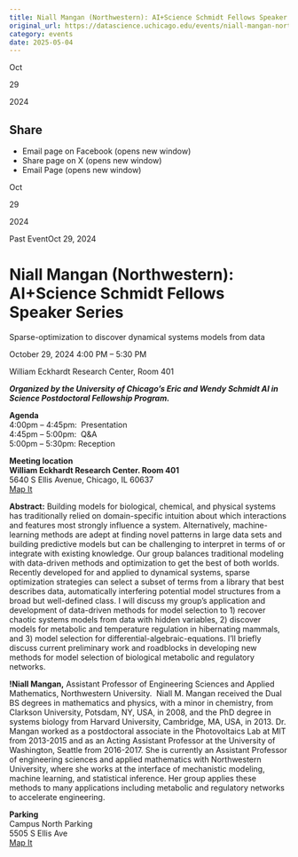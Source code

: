 ```yaml
---
title: Niall Mangan (Northwestern): AI+Science Schmidt Fellows Speaker Series – DSI
original_url: https://datascience.uchicago.edu/events/niall-mangan-northwestern-aiscience-schmidt-fellows-speaker-series
category: events
date: 2025-05-04
---
```


Oct

29

2024

## Share

* Email page on Facebook (opens new window)
* Share page on X (opens new window)
* Email Page (opens new window)

<!-- Table-like structure detected -->

Oct

29

2024

Past EventOct 29, 2024

# Niall Mangan (Northwestern): AI+Science Schmidt Fellows Speaker Series

Sparse-optimization to discover dynamical systems models from data

October 29, 2024 4:00 PM – 5:30 PM

William Eckhardt Research Center, Room 401

***Organized by the University of Chicago’s Eric and Wendy Schmidt AI in Science Postdoctoral Fellowship Program.***

**Agenda**  
4:00pm – 4:45pm:  Presentation  
4:45pm – 5:00pm:  Q&A  
5:00pm – 5:30pm: Reception

**Meeting location**  
**William Eckhardt Research Center. Room 401**  
5640 S Ellis Avenue, Chicago, IL 60637  
[Map It](https://www.google.com/maps/place/William+Eckhardt+Research+Center/@41.7920793,-87.6018227,15z/data=!4m6!3m5!1s0x880e293ef43a7037:0x6f64c2dbdd6c40ae!8m2!3d41.7920793!4d-87.6018227!16s%2Fg%2F11b6gh6_mk?entry=ttu)

**Abstract:** Building models for biological, chemical, and physical systems has traditionally relied on domain-specific intuition about which interactions and features most strongly influence a system. Alternatively, machine-learning methods are adept at finding novel patterns in large data sets and building predictive models but can be challenging to interpret in terms of or integrate with existing knowledge. Our group balances traditional modeling with data-driven methods and optimization to get the best of both worlds. Recently developed for and applied to dynamical systems, sparse optimization strategies can select a subset of terms from a library that best describes data, automatically interfering potential model structures from a broad but well-defined class. I will discuss my group’s application and development of data-driven methods for model selection to 1) recover chaotic systems models from data with hidden variables, 2) discover models for metabolic and temperature regulation in hibernating mammals, and 3) model selection for differential-algebraic-equations. I’ll briefly discuss current preliminary work and roadblocks in developing new methods for model selection of biological metabolic and regulatory networks.

**!Niall Mangan,** Assistant Professor of Engineering Sciences and Applied Mathematics, Northwestern University.  Niall M. Mangan received the Dual BS degrees in mathematics and physics, with a minor in chemistry, from Clarkson University, Potsdam, NY, USA, in 2008, and the PhD degree in systems biology from Harvard University, Cambridge, MA, USA, in 2013. Dr. Mangan worked as a postdoctoral associate in the Photovoltaics Lab at MIT from 2013-2015 and as an Acting Assistant Professor at the University of Washington, Seattle from 2016-2017. She is currently an Assistant Professor of engineering sciences and applied mathematics with Northwestern University, where she works at the interface of mechanistic modeling, machine learning, and statistical inference. Her group applies these methods to many applications including metabolic and regulatory networks to accelerate engineering.

**Parking**  
Campus North Parking  
5505 S Ellis Ave  
[Map It](https://www.google.com/maps/place/Campus+North+Parking/@41.794483,-87.5999728,15z/data=!4m6!3m5!1s0x880e293f903eb853:0xff1bea1f81ea92e7!8m2!3d41.794483!4d-87.5999728!16s%2Fg%2F1pp2x9221?entry=ttu)